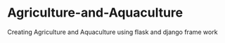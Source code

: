 # Agriculture-and-Aquaculture
Creating Agriculture and Aquaculture using flask and django frame work
